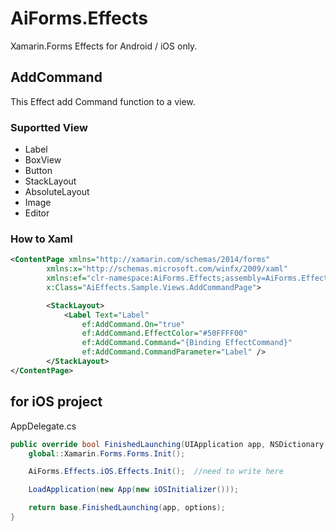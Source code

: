# AiForms.Effects

Xamarin.Forms Effects for Android / iOS only.

## AddCommand

This Effect add Command function to a view.

### Suportted View

* Label
* BoxView
* Button
* StackLayout
* AbsoluteLayout
* Image
* Editor

### How to Xaml

```xml
<ContentPage xmlns="http://xamarin.com/schemas/2014/forms"
		xmlns:x="http://schemas.microsoft.com/winfx/2009/xaml"
		xmlns:ef="clr-namespace:AiForms.Effects;assembly=AiForms.Effects"
		x:Class="AiEffects.Sample.Views.AddCommandPage">

        <StackLayout>
    		<Label Text="Label"
    			ef:AddCommand.On="true"
    			ef:AddCommand.EffectColor="#50FFFF00"
    			ef:AddCommand.Command="{Binding EffectCommand}"
    			ef:AddCommand.CommandParameter="Label" />
        </StackLayout>
</ContentPage>
```

## for iOS project

AppDelegate.cs

```csharp
public override bool FinishedLaunching(UIApplication app, NSDictionary options) {
    global::Xamarin.Forms.Forms.Init();

    AiForms.Effects.iOS.Effects.Init();  //need to write here

    LoadApplication(new App(new iOSInitializer()));

    return base.FinishedLaunching(app, options);
}
```
